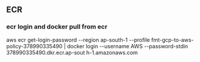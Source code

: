 
## ECR
### ecr login and docker pull from ecr
aws ecr get-login-password --region ap-south-1 --profile fmt-gcp-to-aws-policy-378990335490 | docker login --username AWS --password-stdin 378990335490.dkr.ecr.ap-sout
h-1.amazonaws.com